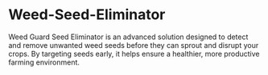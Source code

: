 # Weed-Seed-Eliminator
Weed Guard Seed Eliminator is an advanced solution designed to detect and remove unwanted weed seeds before they can sprout and disrupt your crops. By targeting seeds early, it helps ensure a healthier, more productive farming environment.

